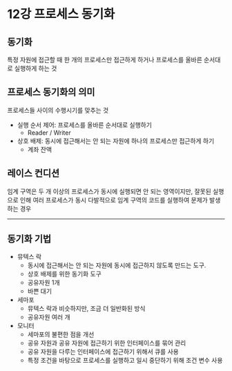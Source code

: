 # 12강 프로세스 동기화

## 동기화

특정 자원에 접근할 때 한 개의 프로세스만 접근하게 하거나 프로세스를 올바른 순서대로 실행하게 하는 것

## 프로세스 동기화의 의미

프로세스들 사이의 수행시기를 맞추는 것

- 실행 순서 제어: 프로세스를 올바른 순서대로 실행하기
    - Reader / Writer
- 상호 배제: 동시에 접근해서는 안 되는 자원에 하나의 프로세스만 접근하게 하기
    - 계좌 잔액

## 레이스 컨디션

임계 구역은 두 개 이상의 프로세스가 동시에 실행되면 안 되는 영역이지만, 잘못된 실행으로 인해 여러 프로세스가 동시 다발적으로 임계 구역의 코드를 실행하여 문제가 발생하는 경우

---

## 동기화 기법

- 뮤텍스 락
    - 동시에 접근해서는 안 되는 자원에 동시에 접근하지 않도록 만드는 도구.
    - 상호 배제를 위한 동기화 도구
    - 공유자원 1개
    - 바쁜 대기
- 세마포
    - 뮤텍스 락과 비슷하지만, 조금 더 일반화된 방식
    - 공유자원 여러 개
- 모니터
    - 세마포의 불편한 점을 개선
    - 공유 자원과 공유 자원에 접근하기 위한 인터페이스를 묶어 관리
    - 공유 자원을 다루는 인터페이스에 접근하기 위해서 큐를 사용
    - 특정 조건을 바탕으로 프로세스를 실행하고 일시 중단하기 위해 조건 변수 사용
